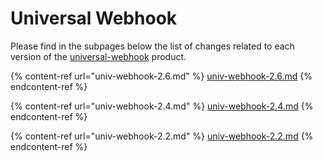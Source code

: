 # Universal Webhook

Please find in the subpages below the list of changes related to each version of the   [universal-webhook](../../../embedded-modules/universal-webhook/ "mention") product.

{% content-ref url="univ-webhook-2.6.md" %}
[univ-webhook-2.6.md](univ-webhook-2.6.md)
{% endcontent-ref %}

{% content-ref url="univ-webhook-2.4.md" %}
[univ-webhook-2.4.md](univ-webhook-2.4.md)
{% endcontent-ref %}

{% content-ref url="univ-webhook-2.2.md" %}
[univ-webhook-2.2.md](univ-webhook-2.2.md)
{% endcontent-ref %}
